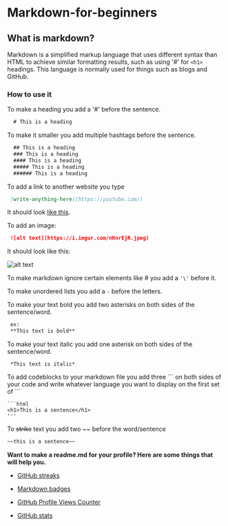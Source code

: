 # Markdown-for-beginners

## What is markdown?

Markdown is a simplified markup language that uses different syntax than HTML to achieve similar formatting results, such as using \'#' for ```<h1>``` headings. This language is normally used for things such as blogs and GitHub.

### How to use it

To make a heading you add a \'#' before the sentence.

```markdown
  # This is a heading
```

To make it smaller you add multiple hashtags before the sentence.

```markdown
  ## This is a heading
  ### This is a heading
  #### This is a heading
  ##### This is a heading
  ###### This is a heading
```
To add a link to another website you type

```markdown
 [write-anything-here](https://youtube.com/)
```
It should look [like this](https://youtube.com/).

To add an image:

```markdown
 ![alt text](https://i.imgur.com/nKnrEjR.jpeg)
```

It should look like this:

![alt text](https://i.imgur.com/nKnrEjR.jpeg)

To make markdown ignore certain elements like \# you add a ```'\'``` before it.

To make unordered lists you add a ```-``` before the letters.

To make your text bold you add two asterisks on both sides of the sentence/word.

```markdown
 ex:
 **This text is bold**
```

To make your text italic you add one asterisk on both sides of the sentence/word.

```markup
 *This text is italic*
```

To add codeblocks to your markdown file you add three \``` on both sides of your code and write whatever language you want to display on the first set of \```

```markup
```html
<h1>This is a sentence</h1>
'''
```

To ~~strike~~ text you add two \~~ before the word/sentence

```markdown
~~this is a sentence~~
```

**Want to make a readme.md for your profile? Here are some things that will help you.**

- [GitHub streaks](https://streak-stats.demolab.com/demo/)

- [Markdown badges](https://github.com/Ileriayo/markdown-badges)

- [GitHub Profile Views Counter](https://github.com/antonkomarev/github-profile-views-counter)

- [GitHub stats](https://github.com/anuraghazra/github-readme-stats)



